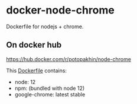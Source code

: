 # docker-node-chrome

Dockerfile for nodejs + chrome.

## On docker hub

https://hub.docker.com/r/potopakhin/node-chrome

This [Dockerfile](/Dockerfile) contains:

- node: 12
- npm: (bundled with node 12)
- google-chrome: latest stable
